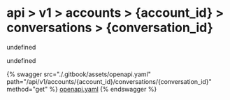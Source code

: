 # api > v1 > accounts > {account_id} > conversations > {conversation_id}

undefined

undefined


{% swagger src="./.gitbook/assets/openapi.yaml" path="/api/v1/accounts/{account_id}/conversations/{conversation_id}" method="get" %}
[openapi.yaml](<./.gitbook/assets/openapi.yaml>)
{% endswagger %}